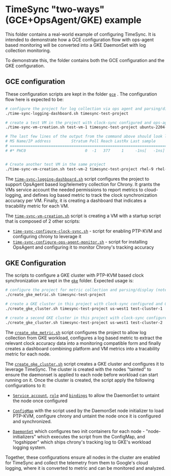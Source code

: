 # TimeSync "two-ways" (GCE+OpsAgent/GKE) example

This folder contains a real-world example of configuring TimeSync. It is intended to demonstrate how a GCE configuration flow with ops-agent based monitoring will be converted into a GKE DaemonSet with log collection monitoring.

To demonstrate this, the folder contains both the GCE configuration and the GKE configuration.

## GCE configuration

These configuration scripts are kept in the folder [`gce`](gce) . The configuration flow here is expected to be:

```bash
# configure the project for log collection via ops agent and parsing/display.
./time-sync-logging-dashboard.sh timesync-test-project

# create a test VM in the project with clock-sync configured and ops-agent monitoring enabled
./time-sync-vm-creation.sh test-vm-1 timesync-test-project ubuntu-2204-lts ubuntu-os-cloud

# The last few lines of the output from the command above should look like:
# MS Name/IP address         Stratum Poll Reach LastRx Last sample
# ===============================================================================
# #* PHC0                          0  -1   377     1     -1ns[   -1ns] +/-   33ns


# Create another test VM in the same project
./time-sync-vm-creation.sh test-vm-2 timesync-test-project rhel-9 rhel-cloud

```

The [`time-sync-logging-dashboard.sh`](gce/time-sync-logging-dashboard.sh) script
configures the project to support OpsAgent based log/telemetry collection for
Chrony. It grants the VMs service account the needed permissions to report
metrics to cloud-logging, and defines log based metric to track the clock
synchronization accuracy per VM. Finally, it is creating a dashboard that
indicates a tracability metric for each VM.


The [`time-sync-vm-creation.sh`](gce/time-sync-vm-creation.sh) script is creating a
VM with a startup script that is composed of 2 other scripts:

* [`time-sync-configure-clock-sync.sh`](gce/time-sync-configure-clock-sync.sh) -
  script for enabling PTP-KVM and configuring chrony to leverage it
* [`time-sync-configure-ops-agent-monitor.sh`](gce/time-sync-configure-ops-agent-monitor.sh) -
  script for installing OpsAgent and configuring it to monitor Chrony's tracking
  accuracy

## GKE Configuration

The scripts to configure a GKE cluster with PTP-KVM based clock synchronization are kept in the [`gke`](gke) folder. Expected usage is:

```bash
# configure the project for metric collection and parsing/display (note, this is different from the GCE one)
./create_gke_metric.sh timesync-test-project

# create a GKE cluster in this project with clock-sync configured and GKE based monitoring
./create_gke_cluster.sh timesync-test-project us-west1 test-cluster-1

# create a second GKE cluster in this project with clock-sync configured and GKE based monitoring
./create_gke_cluster.sh timesync-test-project us-west1 test-cluster-2

```

The [`create_gke_metric.sh`](gke/create_gke_metric.sh) script configures the
project to allow log collection from GKE workload, configures a log based metric
to extract the relevant clock accuracy data into a monitoring compatible form
and finally creates a dashboard combining platform and VM metrics into a
tracability metric for each node.

The [`create_gke_cluster.sh`](gke/create_gke_cluster.sh) script creates a GKE
cluster and configures it to leverage TimeSync. The cluster is created with the
nodes "tainted" to ensure the daemonset is applied to each node before workload
can start running on it. Once the cluster is created, the script apply the
following configurations to it:

* [`Service account`](gke/serviceaccount.yaml), [`role`](gke/cluster-role.yaml) and [`bindings`](gke/cluster-role-binding.yaml) to allow the DaemonSet to untaint the node once configured

* [`ConfigMap`](gke/cm-entrypoint.yaml) with the script used by the DaemonSet node initializer to load PTP-KVM, configure chrony and untaint the node once it is configured and synchronized.

* [`DaemonSet`](gke/daemonset.yaml) which configures two init containers for each node - "node-initializers" which executes the script from the ConfigMap, and "logshipper" which ships chrony's tracking log to GKE's workload logging system.

Together, these configurations ensure all nodes in the cluster are enabled for
TimeSync and collect the telemetry from them to Google's cloud logging, where it
is converted to metric and can be monitored and analyzed.
